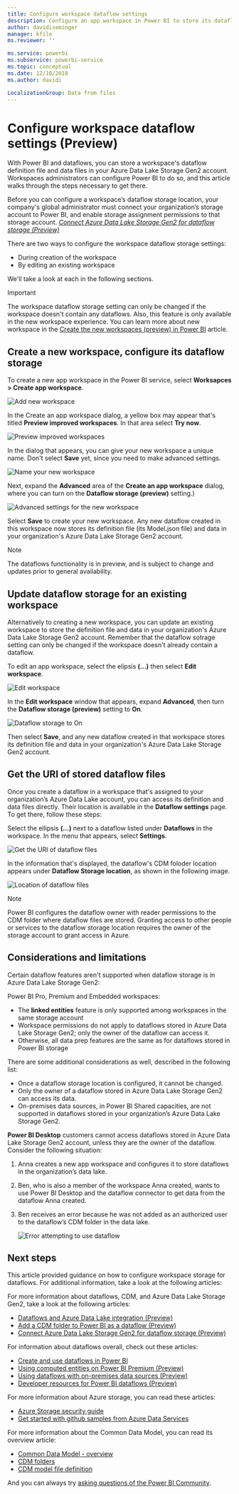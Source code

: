 ```yaml
---
title: Configure workspace dataflow settings
description: Configure an app workspace in Power BI to store its dataflow definition and data finles in Azure Data Lake Storage Gen2
author: davidiseminger
manager: kfile
ms.reviewer: ''

ms.service: powerbi
ms.subservice: powerbi-service
ms.topic: conceptual
ms.date: 12/10/2018
ms.author: davidi

LocalizationGroup: Data from files
---
```

# Configure workspace dataflow settings (Preview)

With Power BI and dataflows, you can store a workspace's dataflow definition file and data files in your Azure Data Lake Storage Gen2 account. Workspaces administrators can configure Power BI to do so, and this article walks through the steps necessary to get there. 

Before you can configure a workspace’s dataflow storage location, your company's global administrator must connect your organization’s storage account to Power BI, and enable storage assignment permissions to that storage account. *[Connect Azure Data Lake Storage Gen2 for dataflow storage (Preview)](service-dataflows-connect-azure-data-lake-storage-gen2.md)* 

There are two ways to configure the workspace dataflow storage settings: 

* During creation of the workspace
* By editing an existing workspace

We'll take a look at each in the following sections. 

> [!IMPORTANT]
> The workspace dataflow storage setting can only be changed if the workspace doesn't contain any dataflows. Also, this feature is only available in the new workspace experience. You can learn more about new workspace in the [Create the new workspaces (preview) in Power BI](service-create-the-new-workspaces.md) article.

## Create a new workspace, configure its dataflow storage

To create a new app workspace in the Power BI service, select **Worksapces > Create app workspace**.

![Add new workspace](media/service-dataflows-configure-workspace-storage-settings/dataflow-storage-settings_01.jpg)

In the Create an app workspace dialog, a yellow box may appear that's titled **Preview improved workspaces**. In that area select **Try now**.

![Preview improved workspaces](media/service-dataflows-configure-workspace-storage-settings/dataflow-storage-settings_02.jpg)

In the dialog that appears, you can give your new workspace a unique name. Don't select **Save** yet, since you need to make advanced settings.

![Name your new workspace](media/service-dataflows-configure-workspace-storage-settings/dataflow-storage-settings_03.jpg)

Next, expand the **Advanced** area of the **Create an app workspace** dialog, where you can turn on the **Dataflow storage (preview)** setting.)

![Advanced settings for the new workspace](media/service-dataflows-configure-workspace-storage-settings/dataflow-storage-settings_04.jpg)

Select **Save** to create your new workspace. Any new dataflow created in this workspace now stores its definition file (its Model.json file) and data in your organization's Azure Data Lake Storage Gen2 account. 

> [!NOTE]
> The dataflows functionality is in preview, and is subject to change and updates prior to general availability.

## Update dataflow storage for an existing workspace

Alternatively to creating a new workspace, you can update an existing workspace to store the definition file and data in your organization's Azure Data Lake Storage Gen2 account. Remember that the dataflow sotrage setting can only be changed if the workspace doesn't already contain a dataflow.

To edit an app workspace, select the elipsis **(...)** then select **Edit workspace**. 

![Edit workspace](media/service-dataflows-configure-workspace-storage-settings/dataflow-storage-settings_05.jpg)

In the **Edit workspace** window that appears, expand **Advanced**, then turn the **Dataflow storage (preview)** setting to **On**. 

![Dataflow storage to On](media/service-dataflows-configure-workspace-storage-settings/dataflow-storage-settings_06.jpg)

Then select **Save**, and any new dataflow created in that workspace stores its definition file and data in your organization's Azure Data Lake Storage Gen2 account.


## Get the URI of stored dataflow files

Once you create a dataflow in a workspace that's assigned to your organization’s Azure Data Lake account, you can access its definition and data files directly. Their location is available in the **Dataflow settings** page. To get there, follow these steps:

Select the ellipsis **(...)** next to a dataflow listed under **Dataflows** in the workspace. In the menu that appears, select **Settings**.

![Get the URI of dataflow files](media/service-dataflows-configure-workspace-storage-settings/dataflow-storage-settings_07.jpg)

In the information that's displayed, the dataflow's CDM foloder location appears under **Dataflow Storage location**, as shown in the following image.

![Location of dataflow files](media/service-dataflows-configure-workspace-storage-settings/dataflow-storage-settings_08.jpg)

> [!NOTE]
> Power BI configures the dataflow owner with reader permissions to the CDM folder where dataflow files are stored. Granting access to other people or services to the dataflow storage location requires the owner of the storage account to grant access in Azure.



## Considerations and limitations

Certain dataflow features aren't supported when dataflow storage is in Azure Data Lake Storage Gen2: 

Power BI Pro, Premium and Embedded workspaces:
* The **linked entities** feature is only supported among workspaces in the same storage account
* Workspace permissions do not apply to dataflows stored in Azure Data Lake Storage Gen2; only the owner of the dataflow can access it.
* Otherwise, all data prep features are the same as for dataflows stored in Power BI storage


There are some additional considerations as well, described in the following list:

* Once a dataflow storage location is configured, it cannot be changed.
* Only the owner of a dataflow stored in Azure Data Lake Storage Gen2 can access its data.
* On-premises data sources, in Power BI Shared capacities, are not supported in dataflows stored in your organization’s Azure Data Lake Storage Gen2.

**Power BI Desktop** customers cannot access dataflows stored in Azure Data Lake Storage Gen2 account, unless they are the owner of the dataflow. Consider the following situation:

1.	Anna creates a new app workspace and configures it to store dataflows in the organization’s data lake.
2.	Ben, who is also a member of the workspace Anna created, wants to use Power BI Desktop and the dataflow connector to get data from the dataflow Anna created.
3.	Ben receives an error because he was not added as an authorized user to the dataflow’s CDM folder in the data lake.

    ![Error attempting to use dataflow](media/service-dataflows-configure-workspace-storage-settings/dataflow-storage-settings_08.jpg)


## Next steps

This article provided guidance on how to configure workspace storage for dataflows. For additional information, take a look at the following articles:

For more information about dataflows, CDM, and Azure Data Lake Storage Gen2, take a look at the following articles:

* [Dataflows and Azure Data Lake integration (Preview)](service-dataflows-azure-data-lake-integration.md)
* [Add a CDM folder to Power BI as a dataflow (Preview)](service-dataflows-add-cdm-folder.md)
* [Connect Azure Data Lake Storage Gen2 for dataflow storage (Preview)](service-dataflows-connect-azure-data-lake-storage-gen2.md)

For information about dataflows overall, check out these articles:

* [Create and use dataflows in Power BI](service-dataflows-create-use.md)
* [Using computed entities on Power BI Premium (Preview)](service-dataflows-computed-entities-premium.md)
* [Using dataflows with on-premises data sources (Preview)](service-dataflows-on-premises-gateways.md)
* [Developer resources for Power BI dataflows (Preview)](service-dataflows-developer-resources.md)

For more information about Azure storage, you can read these articles:

* [Azure Storage security guide](https://docs.microsoft.com/azure/storage/common/storage-security-guide)
* [Get started with github samples from Azure Data Services](https://aka.ms/cdmadstutorial)

For more information about the Common Data Model, you can read its overview article:

* [Common Data Model - overview ](https://docs.microsoft.com/powerapps/common-data-model/overview)
* [CDM folders](https://go.microsoft.com/fwlink/?linkid=2045304)
* [CDM model file definition](https://go.microsoft.com/fwlink/?linkid=2045521)

And you can always try [asking questions of the Power BI Community](http://community.powerbi.com/).
